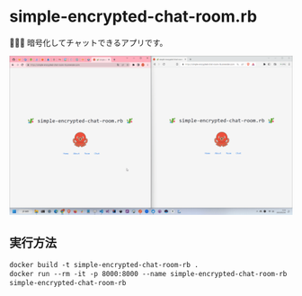# simple-encrypted-chat-room.rb

🍉🍉🍉 暗号化してチャットできるアプリです。  

![成果物](./docs/img/fruit.gif)  

## 実行方法

```shell
docker build -t simple-encrypted-chat-room-rb .
docker run --rm -it -p 8000:8000 --name simple-encrypted-chat-room-rb simple-encrypted-chat-room-rb
```
